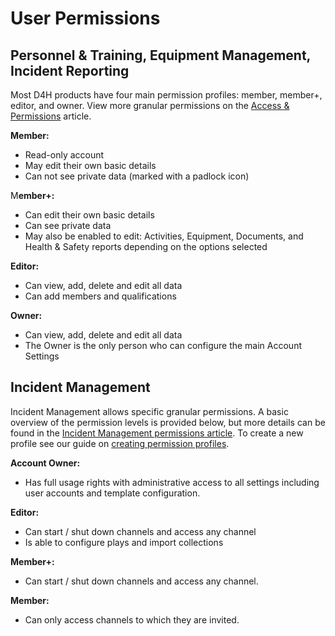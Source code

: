 # User Permissions

## Personnel & Training, Equipment Management, Incident Reporting

Most D4H products have four main permission profiles: member, member+, editor, and owner. View more granular permissions on the [Access & Permissions](../shared-services/access-and-permissions/) article. 

**Member:**

* Read-only account
* May edit their own basic details
* Can not see private data \(marked with a  padlock icon\) 

M**ember+:**

* Can edit their own basic details
* Can see private data
* May also be enabled to edit: Activities, Equipment, Documents, and Health & Safety reports depending on the options selected 

**Editor:**

* Can view, add, delete and edit all data
* Can add members and qualifications 

**Owner:**

* Can view, add, delete and edit all data
* The Owner is the only person who can configure the main Account Settings 



## Incident Management

Incident Management allows specific granular permissions. A basic overview of the permission levels is provided below, but more details can be found in the [Incident Management permissions article](../incident-management/admin-area/incident-management-settings/permission-profiles.md). To create a new profile see our guide on [creating permission profiles](../incident-management/admin-area/incident-management-settings/permission-profiles.md).

**Account Owner:** 

* Has full usage rights with administrative access to all settings including user accounts and template configuration. 

**Editor:** 

* Can start / shut down channels and access any channel
* Is able to configure plays and import collections 

**Member+:** 

* Can start / shut down channels and access any channel.

  
**Member:** 

* Can only access channels to which they are invited.

